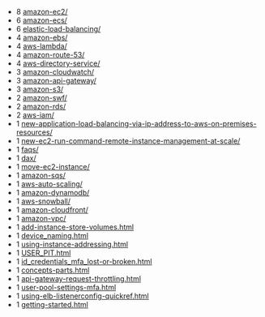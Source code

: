 - 8 [amazon-ec2/](https://digitalcloud.guru/certification-training/aws-solutions-architect-associate/compute/amazon-ec2/)
- 6 [amazon-ecs/](https://digitalcloud.guru/certification-training/aws-solutions-architect-associate/compute/amazon-ecs/)
- 6 [elastic-load-balancing/](https://digitalcloud.guru/certification-training/aws-solutions-architect-associate/compute/elastic-load-balancing/)
- 4 [amazon-ebs/](https://digitalcloud.guru/certification-training/aws-solutions-architect-associate/compute/amazon-ebs/)
- 4 [aws-lambda/](https://digitalcloud.guru/certification-training/aws-solutions-architect-associate/compute/aws-lambda/)
- 4 [amazon-route-53/](https://digitalcloud.guru/certification-training/aws-solutions-architect-associate/networking-and-content-delivery/amazon-route-53/)
- 4 [aws-directory-service/](https://digitalcloud.guru/certification-training/aws-solutions-architect-associate/security-identity-compliance/aws-directory-service/)
- 3 [amazon-cloudwatch/](https://digitalcloud.guru/certification-training/aws-solutions-architect-associate/management-tools/amazon-cloudwatch/)
- 3 [amazon-api-gateway/](https://digitalcloud.guru/certification-training/aws-solutions-architect-associate/networking-and-content-delivery/amazon-api-gateway/)
- 3 [amazon-s3/](https://digitalcloud.guru/certification-training/aws-solutions-architect-associate/storage/amazon-s3/)
- 2 [amazon-swf/](https://digitalcloud.guru/certification-training/aws-solutions-architect-associate/application-integration/amazon-swf/)
- 2 [amazon-rds/](https://digitalcloud.guru/certification-training/aws-solutions-architect-associate/database/amazon-rds/)
- 2 [aws-iam/](https://digitalcloud.guru/certification-training/aws-solutions-architect-associate/security-identity-compliance/aws-iam/)
- 1 [new-application-load-balancing-via-ip-address-to-aws-on-premises-resources/](https://aws.amazon.com/blogs/aws/new-application-load-balancing-via-ip-address-to-aws-on-premises-resources/)
- 1 [new-ec2-run-command-remote-instance-management-at-scale/](https://aws.amazon.com/blogs/aws/new-ec2-run-command-remote-instance-management-at-scale/)
- 1 [faqs/](https://aws.amazon.com/cloudhsm/faqs/)
- 1 [dax/](https://aws.amazon.com/dynamodb/dax/)
- 1 [move-ec2-instance/](https://aws.amazon.com/premiumsupport/knowledge-center/move-ec2-instance/)
- 1 [amazon-sqs/](https://digitalcloud.guru/certification-training/aws-solutions-architect-associate/application-integration/amazon-sqs/)
- 1 [aws-auto-scaling/](https://digitalcloud.guru/certification-training/aws-solutions-architect-associate/compute/aws-auto-scaling/)
- 1 [amazon-dynamodb/](https://digitalcloud.guru/certification-training/aws-solutions-architect-associate/database/amazon-dynamodb/)
- 1 [aws-snowball/](https://digitalcloud.guru/certification-training/aws-solutions-architect-associate/migration/aws-snowball/)
- 1 [amazon-cloudfront/](https://digitalcloud.guru/certification-training/aws-solutions-architect-associate/networking-and-content-delivery/amazon-cloudfront/)
- 1 [amazon-vpc/](https://digitalcloud.guru/certification-training/aws-solutions-architect-associate/networking-and-content-delivery/amazon-vpc/)
- 1 [add-instance-store-volumes.html](https://docs.aws.amazon.com/AWSEC2/latest/UserGuide/add-instance-store-volumes.html)
- 1 [device_naming.html](https://docs.aws.amazon.com/AWSEC2/latest/UserGuide/device_naming.html)
- 1 [using-instance-addressing.html](https://docs.aws.amazon.com/AWSEC2/latest/UserGuide/using-instance-addressing.html)
- 1 [USER_PIT.html](https://docs.aws.amazon.com/AmazonRDS/latest/UserGuide/USER_PIT.html)
- 1 [id_credentials_mfa_lost-or-broken.html](https://docs.aws.amazon.com/IAM/latest/UserGuide/id_credentials_mfa_lost-or-broken.html)
- 1 [concepts-parts.html](https://docs.aws.amazon.com/amazonswf/latest/awsrbflowguide/concepts-parts.html)
- 1 [api-gateway-request-throttling.html](https://docs.aws.amazon.com/apigateway/latest/developerguide/api-gateway-request-throttling.html)
- 1 [user-pool-settings-mfa.html](https://docs.aws.amazon.com/cognito/latest/developerguide/user-pool-settings-mfa.html)
- 1 [using-elb-listenerconfig-quickref.html](https://docs.aws.amazon.com/elasticloadbalancing/latest/classic/using-elb-listenerconfig-quickref.html)
- 1 [getting-started.html](https://docs.aws.amazon.com/lambda/latest/dg/getting-started.html)
